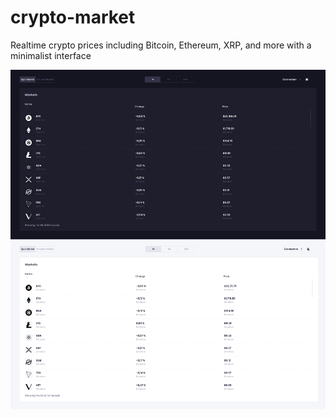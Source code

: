 # crypto-market
Realtime crypto prices including Bitcoin, Ethereum, XRP, and more with a minimalist interface

![alt text](https://raw.githubusercontent.com/yosefede06/crypto-market/main/assets/screen_black_white.png)
